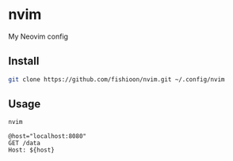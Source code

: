 # nvim
My Neovim config

## Install
```bash
git clone https://github.com/fishioon/nvim.git ~/.config/nvim
```

## Usage
```bash
nvim
```

```http
@host="localhost:8080"
GET /data
Host: ${host}
```
